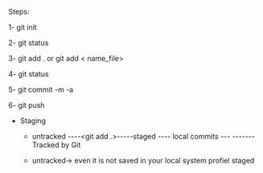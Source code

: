 Steps:

1- git init

2- git status

3- git add . or git add < name_file>

4- git status

5- git commit -m -a

6- git push

* Staging
    + untracked ----<git add .>-----staged ----<git commit >  local commits ---<git push> -------Tracked by Git

    + untracked-> even it is not saved in your local system profiel
staged 